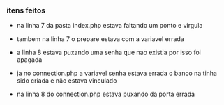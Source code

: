 ### itens feitos

* na linha 7 da pasta index.php estava faltando um ponto e virgula

* tambem na linha 7 o prepare estava com a variavel errada 

* a linha 8 estava puxando uma senha que nao existia por isso foi apagada

* ja no connection.php a variavel senha estava errada 
o banco na tinha sido criada e não estava vinculado

* na linha 8 do connection.php estava puxando da porta errada